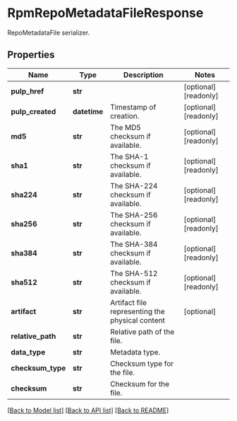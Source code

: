 # RpmRepoMetadataFileResponse

RepoMetadataFile serializer.
## Properties
Name | Type | Description | Notes
------------ | ------------- | ------------- | -------------
**pulp_href** | **str** |  | [optional] [readonly] 
**pulp_created** | **datetime** | Timestamp of creation. | [optional] [readonly] 
**md5** | **str** | The MD5 checksum if available. | [optional] [readonly] 
**sha1** | **str** | The SHA-1 checksum if available. | [optional] [readonly] 
**sha224** | **str** | The SHA-224 checksum if available. | [optional] [readonly] 
**sha256** | **str** | The SHA-256 checksum if available. | [optional] [readonly] 
**sha384** | **str** | The SHA-384 checksum if available. | [optional] [readonly] 
**sha512** | **str** | The SHA-512 checksum if available. | [optional] [readonly] 
**artifact** | **str** | Artifact file representing the physical content | [optional] 
**relative_path** | **str** | Relative path of the file. | 
**data_type** | **str** | Metadata type. | 
**checksum_type** | **str** | Checksum type for the file. | 
**checksum** | **str** | Checksum for the file. | 

[[Back to Model list]](../README.md#documentation-for-models) [[Back to API list]](../README.md#documentation-for-api-endpoints) [[Back to README]](../README.md)


